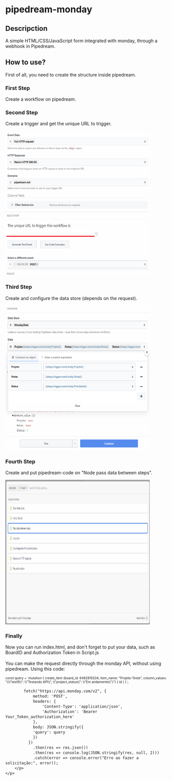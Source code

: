 # pipedream-monday

<div>
	<h2 class="f4 my-3">
		Descripction
	</h2>
	<p>
		A simple HTML/CSS/JavaScript form integrated with monday, through a webhook in Pipedream.
	</p>
	<h2 class="f4 my-3">
		How to use?
	</h2>
	<p>
		First of all, you need to create the structure inside pipedream.
  	</p>
  	<h3>
    		First Step
  	</h3>
  	<p>
    		Create a workflow on pipedream.
  	</p>
  	<h3>
    		Second Step
 	 </h3>
 	 <p>
   		 Create a trigger and get the unique URL to trigger.
  	</p>
 	 <p class="text-center" align="left">
		<img alt="trigger" src="/img/trigger.png" width="450px" height="450px"/>
 	 </p>
  	<h3>
   		 Third Step
  	</h3>
	<p>
   		 Create and configure the data store (depends on the request).
  	</p>
	<p class="text-center" align="left">
		<img alt="trigger" src="/img/data_store.png" width="450px" height="450px"/>
 	</p>
	<h3>
   		 Fourth Step
  	</h3>
	<p>
   		 Create and put pipedream-code on "Node pass data between steps".
  	</p>
	<p class="text-center" align="left">
		<img alt="trigger" src="/img/node.png" width="450px" height="450px"/>
 	</p>
	<h3>
   		 Finally
  	</h3>
	<p>
   		Now you can run index.html, and don't forget to put your data, such as BoardID and Authorization Token in Script.js <br/><br/>
  		You can make the request directly through the monday API, without using pipedream. Using this code:
		<p style = 'font-size:10px'>
			const query = `mutation {
			    create_item (board_id: 6482815534, item_name: "Projeto-Teste", column_values: "{\\"text9\\": \\"Testando API\\", \\"project_status\\": \\"Em andamento\\"}") {
			      id
			    }
			  }`;
			  
			fetch("https://api.monday.com/v2", {
				method: 'POST',
				headers: {
					'Content-Type': 'application/json',
					'Authorization': 'Bearer Your_Token_authorization_here'
			    },
				body: JSON.stringify({
				'query': query
			    })
			  })
				.then(res => res.json())
				.then(res => console.log(JSON.stringify(res, null, 2)))
				.catch(error => console.error("Erro ao fazer a solicitação:", error));
		</p>
  	</p>

</div>

